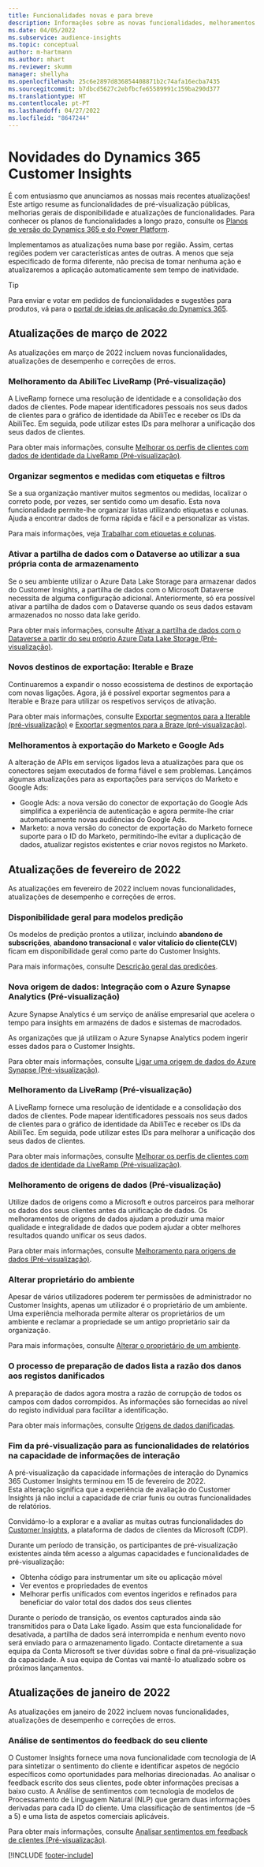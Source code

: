 ```yaml
---
title: Funcionalidades novas e para breve
description: Informações sobre as novas funcionalidades, melhoramentos e correções de erros.
ms.date: 04/05/2022
ms.subservice: audience-insights
ms.topic: conceptual
author: m-hartmann
ms.author: mhart
ms.reviewer: skumm
manager: shellyha
ms.openlocfilehash: 25c6e2897d836854408871b2c74afa16ecba7435
ms.sourcegitcommit: b7dbcd5627c2ebfbcfe65589991c159ba290d377
ms.translationtype: HT
ms.contentlocale: pt-PT
ms.lasthandoff: 04/27/2022
ms.locfileid: "8647244"
---
```

# <a name="whats-new-in-dynamics-365-customer-insights"></a>Novidades do Dynamics 365 Customer Insights

É com entusiasmo que anunciamos as nossas mais recentes atualizações! Este artigo resume as funcionalidades de pré-visualização públicas, melhorias gerais de disponibilidade e atualizações de funcionalidades. Para conhecer os planos de funcionalidades a longo prazo, consulte os [Planos de versão do Dynamics 365 e do Power Platform](/dynamics365/release-plans/).

Implementamos as atualizações numa base por região. Assim, certas regiões podem ver características antes de outras. A menos que seja especificado de forma diferente, não precisa de tomar nenhuma ação e atualizaremos a aplicação automaticamente sem tempo de inatividade.

> [!TIP]
> Para enviar e votar em pedidos de funcionalidades e sugestões para produtos, vá para o [portal de ideias de aplicação do Dynamics 365](https://experience.dynamics.com/ideas/categories/?forum=79a8c474-4e35-e911-a971-000d3a4f3343&forumName=Dynamics%20365%20Customer%20Insights).


## <a name="march-2022-updates"></a>Atualizações de março de 2022

As atualizações em março de 2022 incluem novas funcionalidades, atualizações de desempenho e correções de erros.

### <a name="liveramp-abilitec-enrichment-preview"></a>Melhoramento da AbiliTec LiveRamp (Pré-visualização)

A LiveRamp fornece uma resolução de identidade e a consolidação dos dados de clientes. Pode mapear identificadores pessoais nos seus dados de clientes para o gráfico de identidade da AbiliTec e receber os IDs da AbiliTec. Em seguida, pode utilizar estes IDs para melhorar a unificação dos seus dados de clientes.

Para obter mais informações, consulte [Melhorar os perfis de clientes com dados de identidade da LiveRamp (Pré-visualização)](enrichment-liveramp.md).

### <a name="organize-segments-and-measures-with-tags-and-filters"></a>Organizar segmentos e medidas com etiquetas e filtros
Se a sua organização mantiver muitos segmentos ou medidas, localizar o correto pode, por vezes, ser sentido como um desafio. Esta nova funcionalidade permite-lhe organizar listas utilizando etiquetas e colunas. Ajuda a encontrar dados de forma rápida e fácil e a personalizar as vistas.

Para mais informações, veja [Trabalhar com etiquetas e colunas](work-with-tags-columns.md).

### <a name="enable-data-sharing-with-dataverse-when-using-your-own-storage-account"></a>Ativar a partilha de dados com o Dataverse ao utilizar a sua própria conta de armazenamento

Se o seu ambiente utilizar o Azure Data Lake Storage para armazenar dados do Customer Insights, a partilha de dados com o Microsoft Dataverse necessita de alguma configuração adicional.
Anteriormente, só era possível ativar a partilha de dados com o Dataverse quando os seus dados estavam armazenados no nosso data lake gerido. 

Para obter mais informações, consulte [Ativar a partilha de dados com o Dataverse a partir do seu próprio Azure Data Lake Storage (Pré-visualização)](manage-environments.md#enable-data-sharing-with-dataverse-from-your-own-azure-data-lake-storage-preview).

### <a name="new-export-destinations-iterable-and-braze"></a>Novos destinos de exportação: Iterable e Braze

Continuaremos a expandir o nosso ecossistema de destinos de exportação com novas ligações. Agora, já é possível exportar segmentos para a Iterable e Braze para utilizar os respetivos serviços de ativação.

Para obter mais informações, consulte [Exportar segmentos para a Iterable (pré-visualização)](export-iterable.md) e [Exportar segmentos para a Braze (pré-visualização)](export-braze.md).

### <a name="improvements-to-marketo-and-google-ads-export"></a>Melhoramentos à exportação do Marketo e Google Ads

A alteração de APIs em serviços ligados leva a atualizações para que os conectores sejam executados de forma fiável e sem problemas. Lançámos algumas atualizações para as exportações para serviços do Marketo e Google Ads:

- Google Ads: a nova versão do conector de exportação do Google Ads simplifica a experiência de autenticação e agora permite-lhe criar automaticamente novas audiências do Google Ads. 
- Marketo: a nova versão do conector de exportação do Marketo fornece suporte para o ID do Marketo, permitindo-lhe evitar a duplicação de dados, atualizar registos existentes e criar novos registos no Marketo. 


## <a name="february-2022-updates"></a>Atualizações de fevereiro de 2022

As atualizações em fevereiro de 2022 incluem novas funcionalidades, atualizações de desempenho e correções de erros.

### <a name="general-availability-for-prediction-models"></a>Disponibilidade geral para modelos predição

Os modelos de predição prontos a utilizar, incluindo **abandono de subscrições**, **abandono transacional** e **valor vitalício do cliente(CLV)** ficam em disponibilidade geral como parte do Customer Insights. 

Para mais informações, consulte [Descrição geral das predições](predictions-overview.md).

### <a name="new-data-source-integration-with-azure-synapse-analytics-preview"></a>Nova origem de dados: Integração com o Azure Synapse Analytics (Pré-visualização)

Azure Synapse Analytics é um serviço de análise empresarial que acelera o tempo para insights em armazéns de dados e sistemas de macrodados.

As organizações que já utilizam o Azure Synapse Analytics podem ingerir esses dados para o Customer Insights. 

Para obter mais informações, consulte [Ligar uma origem de dados do Azure Synapse (Pré-visualização)](connect-synapse.md).

### <a name="liveramp-enrichment-preview"></a>Melhoramento da LiveRamp (Pré-visualização)

A LiveRamp fornece uma resolução de identidade e a consolidação dos dados de clientes. Pode mapear identificadores pessoais nos seus dados de clientes para o gráfico de identidade da AbiliTec e receber os IDs da AbiliTec. Em seguida, pode utilizar estes IDs para melhorar a unificação dos seus dados de clientes.

Para obter mais informações, consulte [Melhorar os perfis de clientes com dados de identidade da LiveRamp (Pré-visualização)](enrichment-liveramp.md).

### <a name="enrichment-for-data-sources-preview"></a>Melhoramento de origens de dados (Pré-visualização)

Utilize dados de origens como a Microsoft e outros parceiros para melhorar os dados dos seus clientes antes da unificação de dados. Os melhoramentos de origens de dados ajudam a produzir uma maior qualidade e integralidade de dados que podem ajudar a obter melhores resultados quando unificar os seus dados.

Para obter mais informações, consulte [Melhoramento para origens de dados (Pré-visualização)](data-sources-enrichment.md).

### <a name="change-owner-of-environment"></a>Alterar proprietário do ambiente

Apesar de vários utilizadores poderem ter permissões de administrador no Customer Insights, apenas um utilizador é o proprietário de um ambiente. Uma experiência melhorada permite alterar os proprietários de um ambiente e reclamar a propriedade se um antigo proprietário sair da organização. 

Para mais informações, consulte [Alterar o proprietário de um ambiente](manage-environments.md#change-the-owner-of-an-environment).

### <a name="data-preparation-process-lists-corruption-reason-for-corrupted-records"></a>O processo de preparação de dados lista a razão dos danos aos registos danificados

A preparação de dados agora mostra a razão de corrupção de todos os campos com dados corrompidos. As informações são fornecidas ao nível do registo individual para facilitar a identificação. 

Para obter mais informações, consulte [Origens de dados danificadas](entities.md#corrupted-data-sources).

### <a name="end-of-preview-for-reporting-features-in-the-engagement-insights-capability"></a>Fim da pré-visualização para as funcionalidades de relatórios na capacidade de informações de interação

A pré-visualização da capacidade informações de interação do Dynamics 365 Customer Insights terminou em 15 de fevereiro de 2022.  
Esta alteração significa que a experiência de avaliação do Customer Insights já não inclui a capacidade de criar funis ou outras funcionalidades de relatórios.

Convidámo-lo a explorar e a avaliar as muitas outras funcionalidades do [Customer Insights](https://dynamics.microsoft.com/ai/customer-insights/), a plataforma de dados de clientes da Microsoft (CDP).    
 
Durante um período de transição, os participantes de pré-visualização existentes ainda têm acesso a algumas capacidades e funcionalidades de pré-visualização:

- Obtenha código para instrumentar um site ou aplicação móvel 
- Ver eventos e propriedades de eventos 
- Melhorar perfis unificados com eventos ingeridos e refinados para beneficiar do valor total dos dados dos seus clientes
  
Durante o período de transição, os eventos capturados ainda são transmitidos para o Data Lake ligado. Assim que esta funcionalidade for desativada, a partilha de dados será interrompida e nenhum evento novo será enviado para o armazenamento ligado.
Contacte diretamente a sua equipa da Conta Microsoft se tiver dúvidas sobre o final da pré-visualização da capacidade. A sua equipa de Contas vai mantê-lo atualizado sobre os próximos lançamentos. 

## <a name="january-2022-updates"></a>Atualizações de janeiro de 2022

As atualizações em janeiro de 2022 incluem novas funcionalidades, atualizações de desempenho e correções de erros.

### <a name="sentiment-analysis-of-your-customers-feedback"></a>Análise de sentimentos do feedback do seu cliente

O Customer Insights fornece uma nova funcionalidade com tecnologia de IA para sintetizar o sentimento do cliente e identificar aspetos de negócio específicos como oportunidades para melhorias direcionadas. Ao analisar o feedback escrito dos seus clientes, pode obter informações precisas a baixo custo. A Análise de sentimentos com tecnologia de modelos de Processamento de Linguagem Natural (NLP) que geram duas informações derivadas para cada ID do cliente. Uma classificação de sentimentos (de –5 a 5) e uma lista de aspetos comerciais aplicáveis. 

Para obter mais informações, consulte [Analisar sentimentos em feedback de clientes (Pré-visualização)](sentiment-analysis.md).


[!INCLUDE [footer-include](includes/footer-banner.md)]